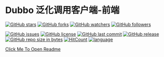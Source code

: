# Dubbo 泛化调用客户端-前端

[![GitHub stars](https://img.shields.io/github/stars/itning/generic-service-client-web.svg?style=social&label=Stars)](https://github.com/itning/generic-service-client-web/stargazers)
[![GitHub forks](https://img.shields.io/github/forks/itning/generic-service-client-web.svg?style=social&label=Fork)](https://github.com/itning/generic-service-client-web/network/members)
[![GitHub watchers](https://img.shields.io/github/watchers/itning/generic-service-client-web.svg?style=social&label=Watch)](https://github.com/itning/generic-service-client-web/watchers)
[![GitHub followers](https://img.shields.io/github/followers/itning.svg?style=social&label=Follow)](https://github.com/itning?tab=followers)

[![GitHub issues](https://img.shields.io/github/issues/itning/generic-service-client-web.svg)](https://github.com/itning/generic-service-client-web/issues)
[![GitHub license](https://img.shields.io/github/license/itning/generic-service-client-web.svg)](https://github.com/itning/generic-service-client-web/blob/master/LICENSE)
[![GitHub last commit](https://img.shields.io/github/last-commit/itning/generic-service-client-web.svg)](https://github.com/itning/generic-service-client-web/commits)
[![GitHub release](https://img.shields.io/github/release/itning/generic-service-client-web.svg)](https://github.com/itning/generic-service-client-web/releases)
[![GitHub repo size in bytes](https://img.shields.io/github/repo-size/itning/generic-service-client-web.svg)](https://github.com/itning/generic-service-client-web)
[![HitCount](http://hits.dwyl.io/itning/generic-service-client-web.svg)](http://hits.dwyl.io/itning/generic-service-client-web)
[![language](https://img.shields.io/badge/language-Angular-green.svg)](https://github.com/itning/generic-service-client-web)

[Click Me To Open Readme](https://github.com/itning/generic-service-client)
